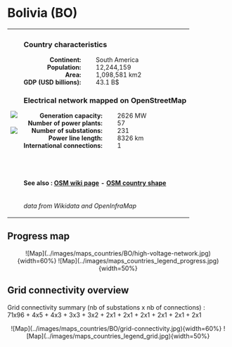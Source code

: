 # Bolivia (BO)

<table width="90%">
<tr>
<td>
<img src="http://commons.wikimedia.org/wiki/Special:FilePath/Flag%20of%20Bolivia.svg" width="250">
<br><br>
<img src="http://commons.wikimedia.org/wiki/Special:FilePath/BOL%20orthographic.svg" width="250"></td>
<td>
<h3>Country characteristics</h3>
<div style="display: inline-block;text-align:right;margin-right:30px;font-weight: bold;">
Continent:<br>Population:<br>Area:<br>GDP (USD billions):
</div>
<div style="display: inline-block;">
South America<br>12,244,159<br>1,098,581 km2<br>43.1 B$
</div>
<h3>Electrical network mapped on OpenStreetMap</h3>
<div style="display: inline-block;text-align:right;margin-right:30px;font-weight: bold;">Generation capacity:<br>
Number of power plants:<br>
Number of substations:<br>
Power line length:<br>
International connections:<br>
</div>
<div style="display: inline-block;">2626 MW<br>
57<br>
231<br>
8326 km<br>
1<br>
</div>

<br><br><h4>See also :
<a href="https://wiki.openstreetmap.org/wiki/Power_networks/Bolivia" target="_blank">OSM wiki page</a> -
<a href="https://openstreetmap.org/relation/252645" target="_blank">OSM country shape</a>
</h4>

<br><i>data from Wikidata and OpenInfraMap</i>
</td>
</tr>
</table>


## Progress map

<center>
![Map](../images/maps_countries/BO/high-voltage-network.jpg){width=60%}
![Map](../images/maps_countries_legend_progress.jpg){width=50%}
</center>



## Grid connectivity overview

Grid connectivity summary (nb of substations x nb of connections) :<br>71x96 + 4x5 + 4x3 + 3x3 + 3x2 + 2x1 + 2x1 + 2x1 + 2x1 + 2x1 + 2x1

<center>
![Map](../images/maps_countries/BO/grid-connectivity.jpg){width=60%}
![Map](../images/maps_countries_legend_grid.jpg){width=50%}
</center>


